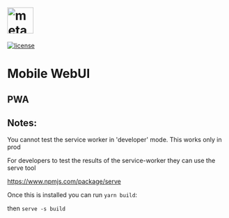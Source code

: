 # <img src='/images/metasfresh-logo-slogan-969x248.png' height='60' alt='metasfresh Logo - We do Open Source ERP' aria-label='metasfresh.com' /></a>
[![license](https://img.shields.io/badge/license-GPL-blue.svg)](https://github.com/metasfresh/metasfresh/blob/master/LICENSE.md)
# Mobile WebUI

## PWA

## Notes:
  You cannot test the service worker in 'developer' mode. This works only in prod

  For developers to test the results of the service-worker they can use the serve tool

  https://www.npmjs.com/package/serve

  Once this is installed you can run `yarn build`:

  then `serve -s build`
